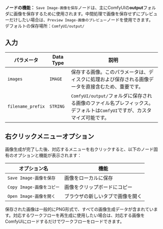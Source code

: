 
**ノードの機能：** `Save Image-画像を保存`ノードは、主にComfyUIの**output**フォルダに画像を保存するために使用されます。中間処理で画像を保存せずにプレビューだけしたい場合は、`Preview Image-画像のプレビュー`ノードを使用できます。
デフォルトの保存場所：`ComfyUI/output/`

## 入力

| パラメータ | Data Type | 説明 |
|-----------|-------------|-------------|
| `images` | `IMAGE` | 保存する画像。このパラメータは、ディスクに処理および保存される画像データを直接含むため、重要です。 |
| `filename_prefix` | `STRING` | `ComfyUI/output/`フォルダに保存される画像のファイル名プレフィックス。デフォルトは`ComfyUI`ですが、カスタマイズ可能です。 |

## 右クリックメニューオプション

画像生成が完了した後、対応するメニューを右クリックすると、以下のノード固有のオプションと機能が表示されます：

| オプション名 | 機能 |
|------------|------|
| `Save Image-画像を保存` | 画像をローカルに保存 |
| `Copy Image-画像をコピー` | 画像をクリップボードにコピー |
| `Open Image-画像を開く` | ブラウザの新しいタブで画像を開く |

保存された画像は一般的にPNG形式で、すべての画像生成データが含まれています。対応するワークフローを再生成に使用したい場合は、対応する画像をComfyUIにロードするだけでワークフローをロードできます。
